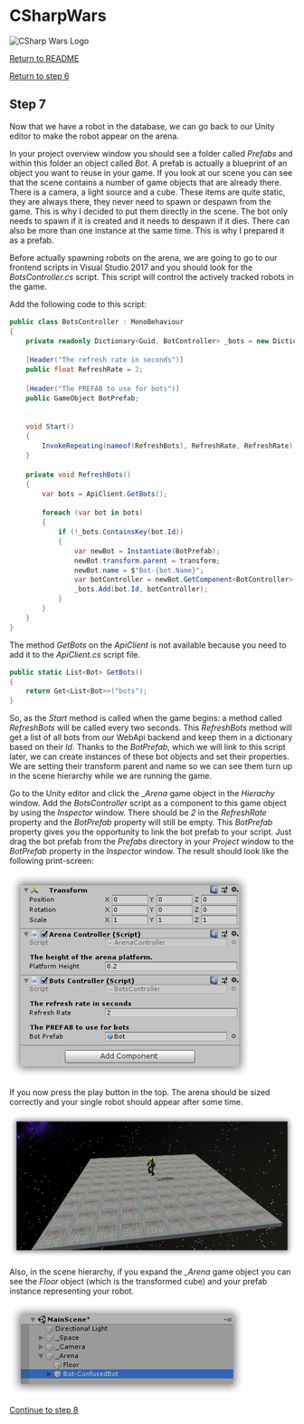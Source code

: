 # CSharpWars

![CSharp Wars Logo](https://www.djohnnie.be/csharpwars/logo.png "CSharp Wars Logo")

[Return to README](https://github.com/Djohnnie/CSharpWars-NDCLondon-2020)

[Return to step 6](https://github.com/Djohnnie/CSharpWars-NDCLondon-2020/blob/master/workshop/step06/step.md)

## Step 7

Now that we have a robot in the database, we can go back to our Unity editor to make the robot appear on the arena.

In your project overview window you should see a folder called *Prefabs* and within this folder an object called *Bot*. A prefab is actually a blueprint of an object you want to reuse in your game. If you look at our scene you can see that the scene contains a number of game objects that are already there. There is a camera, a light source and a cube. These items are quite static, they are always there, they never need to spawn or despawn from the game. This is why I decided to put them directly in the scene. The bot only needs to spawn if it is created and it needs to despawn if it dies. There can also be more than one instance at the same time. This is why I prepared it as a prefab.

Before actually spawning robots on the arena, we are going to go to our frontend scripts in Visual Studio 2017 and you should look for the *BotsController.cs* script. This script will control the actively tracked robots in the game.

Add the following code to this script:

```c#
public class BotsController : MonoBehaviour
{
    private readonly Dictionary<Guid, BotController> _bots = new Dictionary<Guid, BotController>();

    [Header("The refresh rate in seconds")]
    public float RefreshRate = 2;

    [Header("The PREFAB to use for bots")]
    public GameObject BotPrefab;


    void Start()
    {
        InvokeRepeating(nameof(RefreshBots), RefreshRate, RefreshRate);
    }

    private void RefreshBots()
    {
        var bots = ApiClient.GetBots();

        foreach (var bot in bots)
        {
            if (!_bots.ContainsKey(bot.Id))
            {
                var newBot = Instantiate(BotPrefab);
                newBot.transform.parent = transform;
                newBot.name = $"Bot-{bot.Name}";
                var botController = newBot.GetComponent<BotController>();
                _bots.Add(bot.Id, botController);
            }
        }
    }
}
```

The method *GetBots* on the *ApiClient* is not available because you need to add it to the *ApiClient.cs* script file.

```c#
public static List<Bot> GetBots()
{
    return Get<List<Bot>>("bots");
}
```

So, as the *Start* method is called when the game begins: a method called *RefreshBots* will be called every two seconds. This *RefreshBots* method will get a list of all bots from our WebApi backend and keep them in a dictionary based on their *Id*. Thanks to the *BotPrefab*, which we will link to this script later, we can create instances of these bot objects and set their properties. We are setting their transform parent and name so we can see them turn up in the scene hierarchy while we are running the game.

Go to the Unity editor and click the *_Arena* game object in the *Hierachy* window. Add the *BotsController* script as a component to this game object by using the *Inspector* window. There should be *2* in the *RefreshRate* property and the *BotPrefab* property will still be empty. This *BotPrefab* property gives you the opportunity to link the bot prefab to your script. Just drag the bot prefab from the *Prefabs* directory in your *Project* window to the *BotPrefab* property in the *Inspector* window. The result should look like the following print-screen:

![Screenshot](sshot-5.png "Screenshot")

If you now press the play button in the top. The arena should be sized correctly and your single robot should appear after some time.

![Screenshot](sshot-6.png "Screenshot")

Also, in the scene hierarchy, if you expand the *_Arena* game object you can see the *Floor* object (which is the transformed cube) and your prefab instance representing your robot.

![Screenshot](sshot-7.png "Screenshot")


[Continue to step 8](https://github.com/Djohnnie/CSharpWars-NDCLondon-2020/blob/master/workshop/step08/step.md)